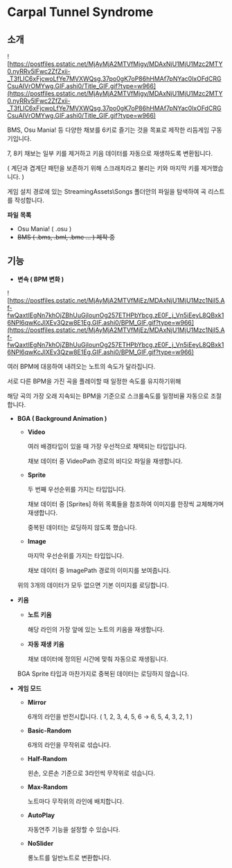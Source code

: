 # Carpal Tunnel Syndrome

## 소개

![https://postfiles.pstatic.net/MjAyMjA2MTVfMjgy/MDAxNjU1MjU1Mzc2MTY0.nyRRv5lFwc2ZfZxii-_T3fLIC6xFjcwoLfYe7MVXWQsg.37po0gK7oP86hHMAf7pNYac0lxOFdCRGCsuAIVrOMYwg.GIF.ashi0/Title_GIF.gif?type=w966](https://postfiles.pstatic.net/MjAyMjA2MTVfMjgy/MDAxNjU1MjU1Mzc2MTY0.nyRRv5lFwc2ZfZxii-_T3fLIC6xFjcwoLfYe7MVXWQsg.37po0gK7oP86hHMAf7pNYac0lxOFdCRGCsuAIVrOMYwg.GIF.ashi0/Title_GIF.gif?type=w966)

BMS, Osu Mania! 등 다양한 채보를 6키로 즐기는 것을 목표로 제작한 리듬게임 구동기입니다.

7, 8키 채보는 일부 키를 제거하고 키음 데이터를 자동으로 재생하도록 변환됩니다.

( 계단과 겹계단 패턴을 보존하기 위해 스크래치라고 불리는 키와 마지막 키를 제거했습니다. )

게임 설치 경로에 있는 StreamingAssets\\Songs 폴더안의 파일을 탐색하여 곡 리스트를 작성합니다.

**파일** **목록**

- Osu Mania! ( .osu )
- ~~BMS ( .bms, .bml, .bme … ) 제작 중~~

## 기능

- **변속 ( BPM 변화 )**

![https://postfiles.pstatic.net/MjAyMjA2MTVfMjEz/MDAxNjU1MjU1Mzc1NjI5.Af-fwQaxtIEgNn7khOjZBhUuGjIounOg257ETHPbYbcg.zE0F_j_Vn5iEeyL8QBxk16NPl6qwKcJlXEv3Qzw8E1Eg.GIF.ashi0/BPM_GIF.gif?type=w966](https://postfiles.pstatic.net/MjAyMjA2MTVfMjEz/MDAxNjU1MjU1Mzc1NjI5.Af-fwQaxtIEgNn7khOjZBhUuGjIounOg257ETHPbYbcg.zE0F_j_Vn5iEeyL8QBxk16NPl6qwKcJlXEv3Qzw8E1Eg.GIF.ashi0/BPM_GIF.gif?type=w966)

여러 BPM에 대응하여 내려오는 노트의 속도가 달라집니다.

서로 다른 BPM을 가진 곡을 플레이할 때 일정한 속도를 유지하기위해

해당 곡의 가장 오래 지속되는 BPM을 기준으로 스크롤속도를 일정비율 자동으로 조절합니다.

- **BGA ( Background Animation )**
    - **Video**
        
        여러 배경타입이 있을 때 가장 우선적으로 채택되는 타입입니다.
        
        채보 데이터 중 VideoPath 경로의 비디오 파일을 재생합니다.
        
    - **Sprite**
        
        두 번째 우선순위를 가지는 타입입니다.
        
        채보 데이터 중 [Sprites] 하위 목록들을 참조하여 이미지를 한장씩 교체해가며 재생합니다.
        
        중복된 데이터는 로딩하지 않도록 했습니다.
        
    - **Image**
        
        마지막 우선순위를 가지는 타입입니다.
        
        채보 데이터 중 ImagePath 경로의 이미지를 보여줍니다.
        
    
    위의 3개의 데이터가 모두 없으면 기본 이미지를 로딩합니다.
    

- **키음**
    - **노트 키음**
        
        해당 라인의 가장 앞에 있는 노트의 키음을 재생합니다.
        
    - **자동 재생 키음**
        
        채보 데이터에 정의된 시간에 맞춰 자동으로 재생됩니다.
        
    
    BGA Sprite 타입과 마찬가지로 중복된 데이터는 로딩하지 않습니다.
    
- **게임 모드**
    - **Mirror**
        
        6개의 라인을 반전시킵니다. ( 1, 2, 3, 4, 5, 6 → 6, 5, 4, 3, 2, 1 )
        
    - **Basic-Random**
        
        6개의 라인을 무작위로 섞습니다.
        
    - **Half-Random**
        
        왼손, 오른손 기준으로 3라인씩 무작위로 섞습니다.
        
    - **Max-Random**
        
        노트마다 무작위의 라인에 배치합니다.
        
    - **AutoPlay**
        
        자동연주 기능을 설정할 수 있습니다.
        
    - **NoSlider**
        
        롱노트를 일반노트로 변환합니다.